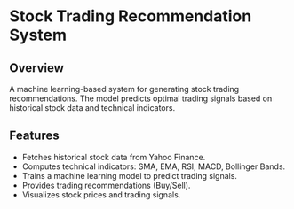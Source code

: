 # Stock Trading Recommendation System

## Overview

A machine learning-based system for generating stock trading recommendations. The model predicts optimal trading signals based on historical stock data and technical indicators.

## Features

- Fetches historical stock data from Yahoo Finance.
- Computes technical indicators: SMA, EMA, RSI, MACD, Bollinger Bands.
- Trains a machine learning model to predict trading signals.
- Provides trading recommendations (Buy/Sell).
- Visualizes stock prices and trading signals.

